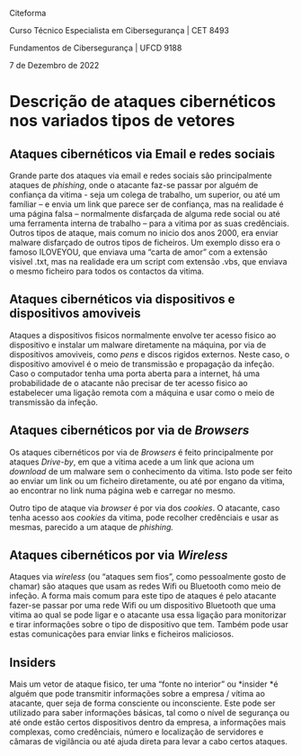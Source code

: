 Citeforma

Curso Técnico Especialista em Cibersegurança \| CET 8493

Fundamentos de Cibersegurança \| UFCD 9188

7 de Dezembro de 2022

# Descrição de ataques cibernéticos nos variados tipos de vetores

## Ataques cibernéticos via Email e redes sociais

Grande parte dos ataques via email e redes sociais são principalmente
ataques de *phishing*, onde o atacante faz-se passar por alguém de
confiança da vitima - seja um colega de trabalho, um superior, ou até um
famíliar – e envia um link que parece ser de confiança, mas na realidade
é uma página falsa – normalmente disfarçada de alguma rede social ou até
uma ferramenta interna de trabalho – para a vitima por as suas
credênciais. Outros tipos de ataque, mais comum no inicio dos anos 2000,
era enviar malware disfarçado de outros tipos de ficheiros. Um exemplo
disso era o famoso ILOVEYOU, que enviava uma “carta de amor” com a
extensão visivel .txt, mas na realidade era um script com extensão .vbs,
que enviava o mesmo ficheiro para todos os contactos da vitima.

## Ataques cibernéticos via dispositivos e dispositivos amoviveis

Ataques a dispositivos fisicos normalmente envolve ter acesso fisico ao
dispositivo e instalar um malware diretamente na máquina, por via de
dispositivos amoviveis, como *pens* e discos rigidos externos. Neste
caso, o dispositivo amovivel é o meio de transmissão e propagação da
infeção. Caso o computador tenha uma porta aberta para a internet, há
uma probabilidade de o atacante não precisar de ter acesso fisico ao
estabelecer uma ligação remota com a máquina e usar como o meio de
transmissão da infeção.

## Ataques cibernéticos por via de *Browsers*

Os ataques cibernéticos por via de *Browsers* é feito principalmente por
ataques *Drive-by*, em que a vitima acede a um link que aciona um
*download* de um malware sem o conhecimento da vitima. Isto pode ser
feito ao enviar um link ou um ficheiro diretamente, ou até por engano da
vitima, ao encontrar no link numa página web e carregar no mesmo.

Outro tipo de ataque via *browser* é por via dos *cookies*. O atacante,
caso tenha acesso aos *cookies* da vitima, pode recolher credênciais e
usar as mesmas, parecido a um ataque de *phishing.*

## Ataques cibernéticos por via *Wireless*

Ataques via *wireless* (ou “ataques sem fios”, como pessoalmente gosto
de chamar) são ataques que usam as redes Wifi ou Bluetooth como meio de
infeção. A forma mais comum para este tipo de ataques é pelo atacante
fazer-se passar por uma rede Wifi ou um dispositivo Bluetooth que uma
vitima ao qual se pode ligar e o atacante usa essa ligação para
monitorizar e tirar informações sobre o tipo de dispositivo que tem.
Também pode usar estas comunicações para enviar links e ficheiros
maliciosos.

## Insiders

Mais um vetor de ataque fisico, ter uma “fonte no interior” ou *insider
*é alguém que pode transmitir informações sobre a empresa / vítima ao
atacante, quer seja de forma consciente ou inconsciente. Este pode ser
utilizado para saber informações básicas, tal como o nível de segurança
ou até onde estão certos dispositivos dentro da empresa, a informações
mais complexas, como credênciais, número e localização de servidores e
câmaras de vigilância ou até ajuda direta para levar a cabo certos
ataques.